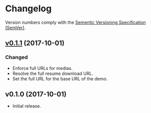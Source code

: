 Changelog
=========

Version numbers comply with the [Sementic Versioning Specification (SemVer)].


## [v0.1.1] (2017-10-01)

### Changed

- Enforce full URLs for medias.
- Resolve the full resume download URL.
- Set the full URL for the base URL of the demo.


## v0.1.0 (2017-10-01)

- Initial release.


[Sementic Versioning Specification (SemVer)]: http://semver.org
[v0.1.1]: https://github.com/christophercrouzet/eddi/compare/v0.1.0...v0.1.1
